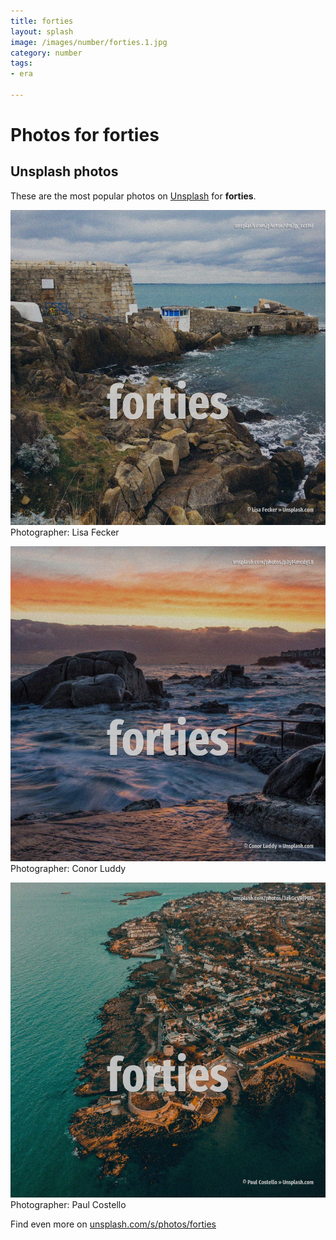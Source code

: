 ```yaml
---
title: forties
layout: splash
image: /images/number/forties.1.jpg
category: number
tags:
- era

---
```

# Photos for forties
 
## Unsplash photos
These are the most popular photos on [Unsplash](https://unsplash.com) for **forties**.
 
![forties](/images/number/forties.1.jpg)
Photographer:  Lisa Fecker
 
![forties](/images/number/forties.2.jpg)
Photographer:  Conor Luddy
 
![forties](/images/number/forties.3.jpg)
Photographer:  Paul Costello
 
Find even more on [unsplash.com/s/photos/forties](https://unsplash.com/s/photos/forties)
 

